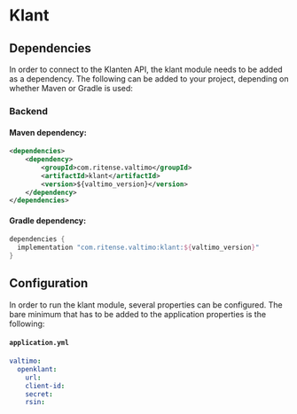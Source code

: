 # Klant

## Dependencies

In order to connect to the Klanten API, the klant module needs to be added as a dependency. The
following can be added to your project, depending on whether Maven or Gradle is used:

### Backend

#### Maven dependency:
```xml
<dependencies>
    <dependency>
        <groupId>com.ritense.valtimo</groupId>
        <artifactId>klant</artifactId>
        <version>${valtimo_version}</version>
    </dependency>
</dependencies>
```

#### Gradle dependency:
```groovy
dependencies {
  implementation "com.ritense.valtimo:klant:${valtimo_version}"
}
```

## Configuration

In order to run the klant module, several properties can be configured. The bare minimum that has to be added to the
application properties is the following:

#### **`application.yml`**
```yaml
valtimo:
  openklant:
    url:
    client-id:
    secret: 
    rsin: 
```
